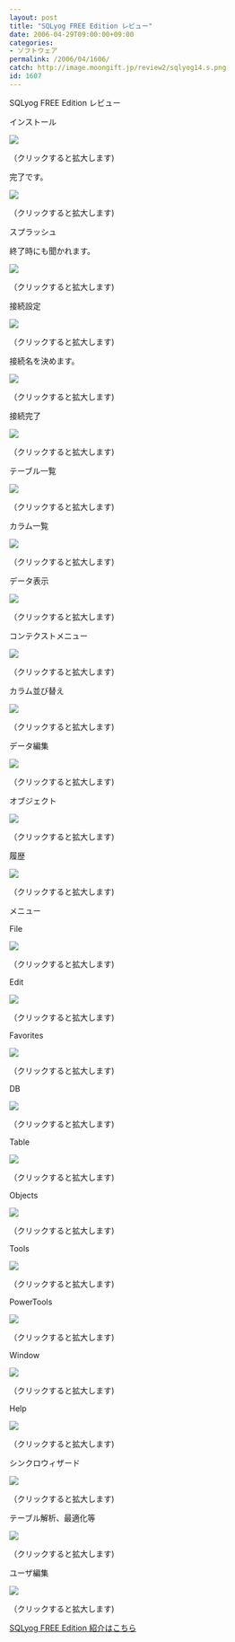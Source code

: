 ```yaml
---
layout: post
title: "SQLyog FREE Edition レビュー"
date: 2006-04-29T09:00:00+09:00
categories:
- ソフトウェア
permalink: /2006/04/1606/
catch: http://image.moongift.jp/review2/sqlyog14.s.png
id: 1607
---
```

SQLyog FREE Edition レビュー  
<!--more-->

インストール

  

[![](http://image.moongift.jp/review2/sqlyog1.s.png)](http://image.moongift.jp/review2/sqlyog1.png)  
  
（クリックすると拡大します)

  

完了です。

  

[![](http://image.moongift.jp/review2/sqlyog2.s.png)](http://image.moongift.jp/review2/sqlyog2.png)  
  
（クリックすると拡大します)

  

スプラッシュ

  

終了時にも聞かれます。

  

[![](http://image.moongift.jp/review2/sqlyog3.s.png)](http://image.moongift.jp/review2/sqlyog3.png)  
  
（クリックすると拡大します)

  

接続設定

  

[![](http://image.moongift.jp/review2/sqlyog4.s.png)](http://image.moongift.jp/review2/sqlyog4.png)  
  
（クリックすると拡大します)

  

接続名を決めます。

  

[![](http://image.moongift.jp/review2/sqlyog5.s.png)](http://image.moongift.jp/review2/sqlyog5.png)  
  
（クリックすると拡大します)

  

接続完了

  

[![](http://image.moongift.jp/review2/sqlyog6.s.png)](http://image.moongift.jp/review2/sqlyog6.png)  
  
（クリックすると拡大します)

  

テーブル一覧

  

[![](http://image.moongift.jp/review2/sqlyog7.s.png)](http://image.moongift.jp/review2/sqlyog7.png)  
  
（クリックすると拡大します)

  

カラム一覧

  

[![](http://image.moongift.jp/review2/sqlyog8.s.png)](http://image.moongift.jp/review2/sqlyog8.png)  
  
（クリックすると拡大します)

  

データ表示

  

[![](http://image.moongift.jp/review2/sqlyog9.s.png)](http://image.moongift.jp/review2/sqlyog9.png)  
  
（クリックすると拡大します)

  

コンテクストメニュー

  

[![](http://image.moongift.jp/review2/sqlyog10.s.png)](http://image.moongift.jp/review2/sqlyog10.png)  
  
（クリックすると拡大します)

  

カラム並び替え

  

[![](http://image.moongift.jp/review2/sqlyog11.s.png)](http://image.moongift.jp/review2/sqlyog11.png)  
  
（クリックすると拡大します)

  

データ編集

  

[![](http://image.moongift.jp/review2/sqlyog12.s.png)](http://image.moongift.jp/review2/sqlyog12.png)  
  
（クリックすると拡大します)

  

オブジェクト

  

[![](http://image.moongift.jp/review2/sqlyog13.s.png)](http://image.moongift.jp/review2/sqlyog13.png)  
  
（クリックすると拡大します)

  

履歴

  

[![](http://image.moongift.jp/review2/sqlyog14.s.png)](http://image.moongift.jp/review2/sqlyog14.png)  
  
（クリックすると拡大します)

  

メニュー

  

File

  

[![](http://image.moongift.jp/review2/sqlyog15.s.png)](http://image.moongift.jp/review2/sqlyog15.png)  
  
（クリックすると拡大します)

  

Edit

  

[![](http://image.moongift.jp/review2/sqlyog16.s.png)](http://image.moongift.jp/review2/sqlyog16.png)  
  
（クリックすると拡大します)

  

Favorites

  

[![](http://image.moongift.jp/review2/sqlyog17.s.png)](http://image.moongift.jp/review2/sqlyog17.png)  
  
（クリックすると拡大します)

  

DB

  

[![](http://image.moongift.jp/review2/sqlyog18.s.png)](http://image.moongift.jp/review2/sqlyog18.png)  
  
（クリックすると拡大します)

  

Table

  

[![](http://image.moongift.jp/review2/sqlyog19.s.png)](http://image.moongift.jp/review2/sqlyog19.png)  
  
（クリックすると拡大します)

  

Objects

  

[![](http://image.moongift.jp/review2/sqlyog20.s.png)](http://image.moongift.jp/review2/sqlyog20.png)  
  
（クリックすると拡大します)

  

Tools

  

[![](http://image.moongift.jp/review2/sqlyog21.s.png)](http://image.moongift.jp/review2/sqlyog21.png)  
  
（クリックすると拡大します)

  

PowerTools

  

[![](http://image.moongift.jp/review2/sqlyog22.s.png)](http://image.moongift.jp/review2/sqlyog22.png)  
  
（クリックすると拡大します)

  

Window

  

[![](http://image.moongift.jp/review2/sqlyog23.s.png)](http://image.moongift.jp/review2/sqlyog23.png)  
  
（クリックすると拡大します)

  

Help

  

[![](http://image.moongift.jp/review2/sqlyog24.s.png)](http://image.moongift.jp/review2/sqlyog24.png)  
  
（クリックすると拡大します)

  

シンクロウィザード

  

[![](http://image.moongift.jp/review2/sqlyog25.s.png)](http://image.moongift.jp/review2/sqlyog25.png)  
  
（クリックすると拡大します)

  

テーブル解析、最適化等

  

  

[![](http://image.moongift.jp/review2/sqlyog26.s.png)](http://image.moongift.jp/review2/sqlyog26.png)  
  
（クリックすると拡大します)

  

ユーザ編集

  

[![](http://image.moongift.jp/review2/sqlyog27.s.png)](http://image.moongift.jp/review2/sqlyog27.png)  
  
（クリックすると拡大します)

  

[SQLyog FREE Edition 紹介はこちら](http://fw.moongift.jp/intro/i-1599.html)

